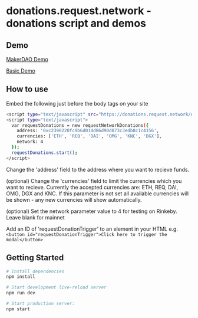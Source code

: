 donations.request.network - donations script and demos
==================================

Demo
---------------
[MakerDAO Demo](https://donations.request.network/demo/)

[Basic Demo](https://donations.request.network/demo2/)

How to use
---------------

Embed the following just before the body tags on your site
```sh
<script type="text/javascript" src="https://donations.request.network/donate.js"></script>
<script type="text/javascript">
  var requestDonations = new requestNetworkDonations({
    address: '0xc2390220fc9b6d014d86d90d873c3edb8c1c4156',
    currencies: ['ETH', 'REQ', 'DAI', 'OMG', 'KNC', 'DGX'],
    network: 4
  });
  requestDonations.start();
</script>
```

Change the 'address' field to the address where you want to recieve funds.

(optional) Change the 'currencies' field to limit the currencies which you want to recieve. Currently the accepted currencies are: ETH, REQ, DAI, OMG, DGX and KNC. If this parameter is not set all available currencies will be shown - any new currencies will show automatically.

(optional) Set the network parameter value to 4 for testing on Rinkeby. Leave blank for mainnet

Add an ID of 'requestDonationTrigger' to an element in your HTML e.g. ```<button id="requestDonationTrigger">Click here to trigger the modal</button>```

Getting Started
---------------

```sh
# Install dependencies
npm install

# Start development live-reload server
npm run dev

# Start production server:
npm start
```
